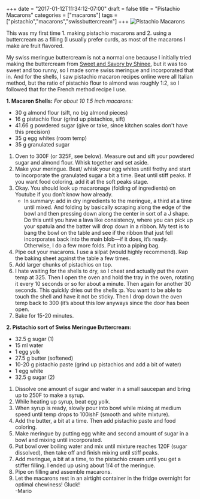 +++
date = "2017-01-12T11:34:12-07:00"
draft = false
title = "Pistachio Macarons"
categories = ["macarons"]
tags = ["pistachio","macarons","swissbuttercream"]
+++
![Pistachio Macarons](https://farm5.staticflickr.com/4216/34656127423_0550749a1d_h.jpg)

This was my first time 1. making pistachio macarons and 2. using a buttercream as a filling (I usually prefer curds, as most of the macarons I make are fruit flavored.

My swiss meringue buttercream is not a normal one because I initially tried making the buttercream from [Sweet and Savory by Shinee](http://www.sweetandsavorybyshinee.com/pistachio-macarons/), but it was too sweet and too runny, so I made some swiss meringue and incorporated that in. And for the shells, I saw pistachio macaron recipes online were all Italian method, but the ratio of pistachio flour to almond was roughly 1:2, so I followed that for the French method recipe I use.

**1. Macaron Shells:** *For about 10 1.5 inch macarons:*

- 30 g almond flour (sift, no big almond pieces)
- 16 g pistachio flour (grind up pistachios, sift) 
- 41.66 g powdered sugar (give or take, since kitchen scales don't have this precision)
- 35 g egg whites (room temp)
- 35 g granulated sugar

1. Oven to 300F (or 325F, see below). Measure out and sift your powdered sugar and almond flour. Whisk together and set aside.
2. Make your meringue. Beat/ whisk your egg whites until frothy and start to incorporate the granulated sugar a bit a time. Beat until stiff peaks. If you want food coloring, add it at the soft peaks stage.
3. Okay. You should look up macaronage (folding of ingredients) on Youtube if you don’t know how already.
    - In summary: add in dry ingredients to the meringue, a third at a time until mixed. And folding by basically scraping along the edge of the bowl and then pressing down along the center in sort of a J shape. Do this until you have a lava like consistency, where you can pick up your spatula and the batter will drop down in a ribbon. My test is to bang the bowl on the table and see if the ribbon that just fell incorporates back into the main blob—if it does, it’s ready. Otherwise, I do a few more folds. Put into a piping bag.
4. Pipe out your macarons. I use a silpat (would highly recommend). Rap the baking sheet against the table a few times. 
5. Add larger chunks of pistachios on top.
6. I hate waiting for the shells to dry, so I cheat and actually put the oven temp at 325. Then I open the oven and hold the tray in the oven, rotating it every 10 seconds or so for about a minute. Then again for another 30 seconds. This quickly dries out the shells :p.
You want to be able to touch the shell and have it not be sticky. Then I drop down the oven temp back to 300 (it’s about this low anyways since the door has been open.
7. Bake for 15-20 minutes.

**2. Pistachio sort of Swiss Meringue Buttercream:**

- 32.5 g sugar (1)
- 15 ml water
- 1 egg yolk
- 27.5 g butter (softened)
- 10-20 g pistachio paste (grind up pistachios and add a bit of water)
- 1 egg white
- 32.5 g sugar (2)

1. Dissolve one amount of sugar and water in a small saucepan and bring up to 250F to make a syrup.
2. While heating up syrup, beat egg yolk.
3. When syrup is ready, slowly pour into bowl while mixing at medium speed until temp drops to 100ishF (smooth and white mixture).
4. Add the butter, a bit at a time. Then add pistachio paste and food coloring.
5. Make meringue by putting egg white and second amount of sugar in a bowl and mixing until incorporated.
6. Put bowl over boiling water and mix until mixture reaches 120F (sugar dissolved), then take off and finish mixing until stiff peaks.
7. Add meringue, a bit at a time, to the pistachio cream until you get a stiffer filling. I ended up using about 1/4 of the meringue.
8. Pipe on filling and assemble macarons.
9. Let the macarons rest in an airtight container in the fridge overnight for optimal chewiness!
Gluck!  
-Mario